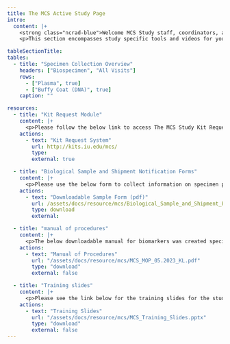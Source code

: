 ```yaml
---
title: The MCS Active Study Page
intro:
  content: |+
    <strong class="ncrad-blue">Welcome MCS Study staff, coordinators, and PI's.</strong>
    <p>This section encompasses study specific tools and videos for your reference. If you have any questions, comments, or new ideas please contact NCRAD by email or phone (800) 526-2839 or directly at (317) 278-1170.</p>

tableSectionTitle:
tables:
  - title: "Specimen Collection Overview"
    headers: ["Biospecimen", "All Visits"]
    rows:
      - ["Plasma", true]
      - ["Buffy Coat (DNA)", true]
    caption: ""

resources:
  - title: "Kit Request Module"
    content: |+
      <p>Please follow the below link to access The MCS Study Kit Request Module. This link will direct you to a REDCap database where study coordinators and staff may request kits, individual supplies, and/or labels. Please allow a total of two weeks for kit requests to be compiled and delivered to your site.</p>
    actions:
      - text: "Kit Request System"
        url: http://kits.iu.edu/mcs/
        type:
        external: true

  - title: "Biological Sample and Shipment Notification Forms"
    content: |+
      <p>Please use the below form to collect information on specimen patient demographics, collection, and processing. We respectfully ask that all completed forms be emailed (alzstudy@iu.edu) or faxed (317-321-2003) prior to shipment. We also ask that all shipments include a hard copy of each sample form.</p>
    actions:
      - text: "Downloadable Sample Form (pdf)"
        url: /assets/docs/resource/mcs/Biological_Sample_and_Shipment_Form_05.2023_KL.pdf
        type: download
        external:

  - title: "manual of procedures"
    content: |+
      <p>The below downloadable manual for biomarkers was created specifically for this Study.  Please feel free to explore the manuals through the hyperlinked “Table of Contents”.  Questions concerning any part of the manual may be directed to NCRAD at (alzstudy@iu.edu) for further clarification.</p>
    actions:
      - text: "Manual of Procedures"
        url: "/assets/docs/resource/mcs/MCS_MOP_05.2023_KL.pdf"
        type: "download"
        external: false

  - title: "Training slides"
    content: |+
      <p>Please see the link below for the training slides for the study.</p>
    actions:
      - text: "Training Slides"
        url: "/assets/docs/resource/mcs/MCS_Training_Slides.pptx"
        type: "download"
        external: false
---
```

